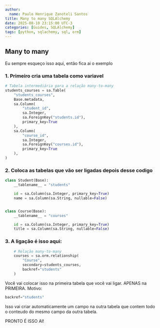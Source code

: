 ```yaml
---
author:
  name: Paulo Henrique Zanoteli Santos
title: Many to many SQLAlchemy
date: 2025-08-10 23:15:00 UTC-3
categories: [Guides, SQLAlchemy]
tags: [python, sqlachemy, sql, orm]
---
```


## Many to many

Eu sempre esqueço isso aqui, então fica ai o exemplo

### 1. Primeiro cria uma tabela como variavel

```python
# Tabela intermediária para a relação many-to-many
students_courses = sa.Table(
    "students_courses",
    Base.metadata,
    sa.Column(
        "student_id", 
        sa.Integer, 
        sa.ForeignKey("students.id"), 
        primary_key=True
    ),
    sa.Column(
        "course_id", 
        sa.Integer, 
        sa.ForeignKey("courses.id"), 
        primary_key=True
    ),
)
```

### 2. Coloca as tabelas que vão ser ligadas depois desse codigo

```python
class Student(Base):
    __tablename__ = "students"

    id = sa.Column(sa.Integer, primary_key=True)
    name = sa.Column(sa.String, nullable=False)


class Course(Base):
    __tablename__ = "courses"

    id = sa.Column(sa.Integer, primary_key=True)
    title = sa.Column(sa.String, nullable=False)
```

### 3. A ligação é isso aqui:

```python
    # Relação many-to-many
    courses = sa.orm.relationship(
        "Course",
        secondary=students_courses,
        backref="students"
    )
```

Você vai colocar isso na primeira tabela que você vai ligar. APENAS na PRIMEIRA. Motivo:

```python
backref="students"
```

Isso vai criar automaticamente um campo na outra tabela que contem todo o conteudo do mesmo campo da outra tabela.

PRONTO É ISSO AI!
